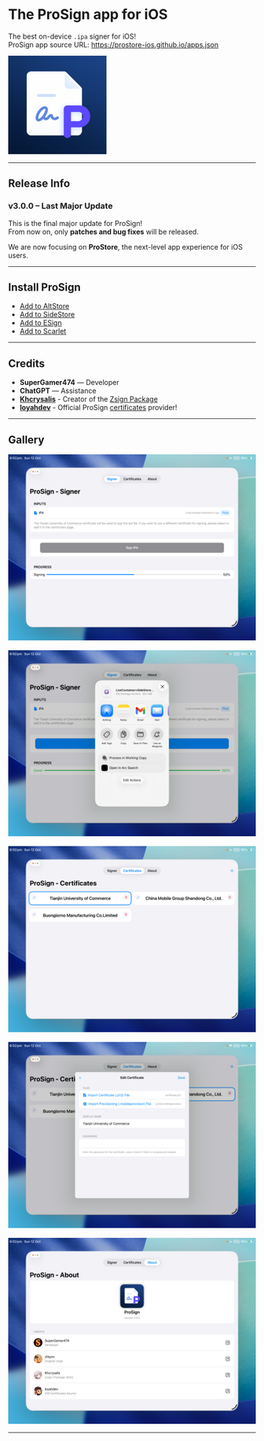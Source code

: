 # The ProSign app for iOS
The best on-device `.ipa` signer for iOS!  
ProSign app source URL: https://prostore-ios.github.io/apps.json

<img src="https://github.com/ProStore-iOS/ProSign/blob/main/Sources/prosign/Assets.xcassets/AppIcon.appiconset/Icon-1024.png?raw=true" width="200" />

---

## Release Info
### v3.0.0 – Last Major Update  
This is the final major update for ProSign!  
From now on, only **patches and bug fixes** will be released.  

We are now focusing on **ProStore**, the next-level app experience for iOS users.  

---

## Install ProSign

- <a href="https://ProStore-IOS.github.io/sourceRedirect.html?app=altstore">Add to AltStore</a>  
- <a href="https://ProStore-IOS.github.io/sourceRedirect.html?app=sidestore">Add to SideStore</a>  
- <a href="https://ProStore-IOS.github.io/sourceRedirect.html?app=esign">Add to ESign</a>  
- <a href="https://ProStore-IOS.github.io/sourceRedirect.html?app=scarlet">Add to Scarlet</a>

---

## Credits
- **SuperGamer474** — Developer  
- **ChatGPT** — Assistance  
- **[Khcrysalis](https://github.com/khcrysalis/)** - Creator of the [Zsign Package](https://github.com/khcrysalis/Zsign-Package)  
- **[loyahdev](https://github.com/loyahdev/)** - Official ProSign [certificates](https://github.com/loyahdev/certificates) provider!

---

## Gallery
<img src="gallery/Screenshot1.png" width="550">&nbsp;
<img src="gallery/Screenshot2.png" width="550">&nbsp;
<img src="gallery/Screenshot3.png" width="550">&nbsp;
<img src="gallery/Screenshot4.png" width="550">&nbsp;
<img src="gallery/Screenshot5.png" width="550">

---
